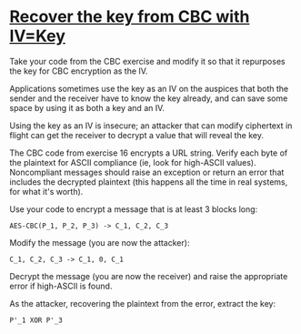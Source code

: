 # [Recover the key from CBC with IV=Key](http://cryptopals.com/sets/4/challenges/27/)
Take your code from the CBC exercise and modify it so that it repurposes the key for CBC encryption as the IV.

Applications sometimes use the key as an IV on the auspices that both the sender and the receiver have to know the key already, and can save some space by using it as both a key and an IV.

Using the key as an IV is insecure; an attacker that can modify ciphertext in flight can get the receiver to decrypt a value that will reveal the key.

The CBC code from exercise 16 encrypts a URL string. Verify each byte of the plaintext for ASCII compliance (ie, look for high-ASCII values). Noncompliant messages should raise an exception or return an error that includes the decrypted plaintext (this happens all the time in real systems, for what it's worth).

Use your code to encrypt a message that is at least 3 blocks long:
```
AES-CBC(P_1, P_2, P_3) -> C_1, C_2, C_3
```
Modify the message (you are now the attacker):
```
C_1, C_2, C_3 -> C_1, 0, C_1
```
Decrypt the message (you are now the receiver) and raise the appropriate error if high-ASCII is found.

As the attacker, recovering the plaintext from the error, extract the key:
```
P'_1 XOR P'_3
```